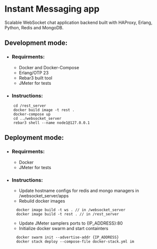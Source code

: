 # Instant Messaging app

Scalable WebSocket chat application backend built with HAProxy, Erlang, Python, Redis and MongoDB.

## Development mode:
- ### Requirments:
  - Docker and Docker-Compose
  - Erlang/OTP 23
  - Rebar3 built tool
  - JMeter for tests
  
- ### Instructions:
```
    cd /rest_server
    docker build image -t rest .
    docker-compose up
    cd ../websocket_server
    rebar3 shell --name node1@127.0.0.1
```

## Deployment mode:
- ### Requirments:
  - Docker
  - JMeter for tests
   
- ### Instructions:
  - Update hostname configs for redis and mongo managers in /websocket_server/apps
  - Rebuild docker images 
  ```
    docker image build -t ws . // in /websocket_server
    docker image build -t rest . // in /rest_server
  ```
  - Update JMeter samplers ports to {IP_ADDRESS}:80
  - Initialize docker swarm and start containters
  ```
    docker swarm init --advertise-addr {IP_ADDRESS}
    docker stack deploy --compose-file docker-stack.yml im
```
